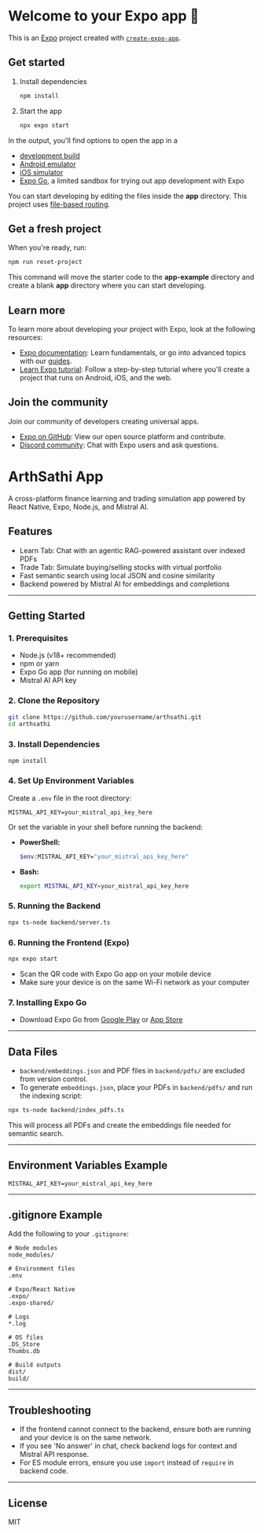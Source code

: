 # Welcome to your Expo app 👋

This is an [Expo](https://expo.dev) project created with [`create-expo-app`](https://www.npmjs.com/package/create-expo-app).

## Get started

1. Install dependencies

   ```bash
   npm install
   ```

2. Start the app

   ```bash
   npx expo start
   ```

In the output, you'll find options to open the app in a

- [development build](https://docs.expo.dev/develop/development-builds/introduction/)
- [Android emulator](https://docs.expo.dev/workflow/android-studio-emulator/)
- [iOS simulator](https://docs.expo.dev/workflow/ios-simulator/)
- [Expo Go](https://expo.dev/go), a limited sandbox for trying out app development with Expo

You can start developing by editing the files inside the **app** directory. This project uses [file-based routing](https://docs.expo.dev/router/introduction).

## Get a fresh project

When you're ready, run:

```bash
npm run reset-project
```

This command will move the starter code to the **app-example** directory and create a blank **app** directory where you can start developing.

## Learn more

To learn more about developing your project with Expo, look at the following resources:

- [Expo documentation](https://docs.expo.dev/): Learn fundamentals, or go into advanced topics with our [guides](https://docs.expo.dev/guides).
- [Learn Expo tutorial](https://docs.expo.dev/tutorial/introduction/): Follow a step-by-step tutorial where you'll create a project that runs on Android, iOS, and the web.

## Join the community

Join our community of developers creating universal apps.

- [Expo on GitHub](https://github.com/expo/expo): View our open source platform and contribute.
- [Discord community](https://chat.expo.dev): Chat with Expo users and ask questions.

# ArthSathi App

A cross-platform finance learning and trading simulation app powered by React Native, Expo, Node.js, and Mistral AI.

## Features
- Learn Tab: Chat with an agentic RAG-powered assistant over indexed PDFs
- Trade Tab: Simulate buying/selling stocks with virtual portfolio
- Fast semantic search using local JSON and cosine similarity
- Backend powered by Mistral AI for embeddings and completions

---

## Getting Started

### 1. Prerequisites
- Node.js (v18+ recommended)
- npm or yarn
- Expo Go app (for running on mobile)
- Mistral AI API key

### 2. Clone the Repository
```sh
git clone https://github.com/yourusername/arthsathi.git
cd arthsathi
```

### 3. Install Dependencies
```sh
npm install
```

### 4. Set Up Environment Variables
Create a `.env` file in the root directory:
```
MISTRAL_API_KEY=your_mistral_api_key_here
```

Or set the variable in your shell before running the backend:
- **PowerShell:**
  ```sh
  $env:MISTRAL_API_KEY="your_mistral_api_key_here"
  ```
- **Bash:**
  ```sh
  export MISTRAL_API_KEY=your_mistral_api_key_here
  ```

### 5. Running the Backend
```sh
npx ts-node backend/server.ts
```

### 6. Running the Frontend (Expo)
```sh
npx expo start
```
- Scan the QR code with Expo Go app on your mobile device
- Make sure your device is on the same Wi-Fi network as your computer

### 7. Installing Expo Go
- Download Expo Go from [Google Play](https://play.google.com/store/apps/details?id=host.exp.exponent) or [App Store](https://apps.apple.com/app/expo-go/id982107779)

---

## Data Files

- `backend/embeddings.json` and PDF files in `backend/pdfs/` are excluded from version control.
- To generate `embeddings.json`, place your PDFs in `backend/pdfs/` and run the indexing script:

```sh
npx ts-node backend/index_pdfs.ts
```

This will process all PDFs and create the embeddings file needed for semantic search.

---

## Environment Variables Example
```
MISTRAL_API_KEY=your_mistral_api_key_here
```

---

## .gitignore Example
Add the following to your `.gitignore`:
```
# Node modules
node_modules/

# Environment files
.env

# Expo/React Native
.expo/
.expo-shared/

# Logs
*.log

# OS files
.DS_Store
Thumbs.db

# Build outputs
dist/
build/
```

---

## Troubleshooting
- If the frontend cannot connect to the backend, ensure both are running and your device is on the same network.
- If you see 'No answer' in chat, check backend logs for context and Mistral API response.
- For ES module errors, ensure you use `import` instead of `require` in backend code.

---

## License
MIT
